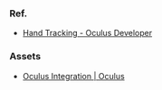 ### Ref.
- [Hand Tracking - Oculus Developer](https://developer.oculus.com/documentation/unity/unity-handtracking/?locale=ja_JP&device=QUEST)

### Assets
- [Oculus Integration | Oculus](https://assetstore.unity.com/packages/tools/integration/oculus-integration-82022)